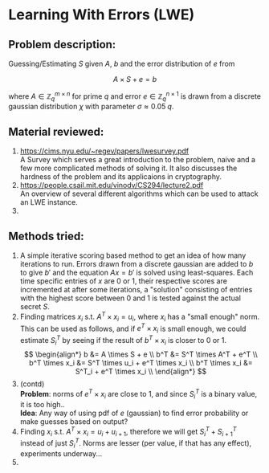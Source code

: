 # Learning With Errors (LWE)

## Problem description:

Guessing/Estimating $S$ given $A$, $b$ and the error distribution of $e$ from

$$
A \times S + e = b
$$

where $A\in \mathbb{Z}_q^{m\times n}$ for prime $q$ and error $e\in \mathbb{Z}_q^{n\times1}$ is drawn from a discrete gaussian distribution $\chi$ with parameter $\sigma\approx 0.05\;q$.

## Material reviewed:

1. https://cims.nyu.edu/~regev/papers/lwesurvey.pdf<br>
	A Survey which serves a great introduction to the problem, naive and a few more complicated methods of solving it. It also discusses the hardness of the problem and its applicaions in cryptography.
2. https://people.csail.mit.edu/vinodv/CS294/lecture2.pdf<br>
	An overview of several different algorithms which can be used to attack an LWE instance.
3. 


## Methods tried:

1. A simple iterative scoring based method to get an idea of how many iterations to run. Errors drawn from a discrete gaussian are added to $b$ to give $b'$ and the equation $Ax = b'$ is solved using least-squares. Each time specific entries of $x$ are 0 or 1, their respective scores are incremented at after some iterations, a "solution" consisting of entries with the highest score between 0 and 1 is tested against the actual secret $S$.
2. Finding matrices $x_i$ s.t. $A^T \times x_i = u_i$, where $x_i$ has a "small enough" norm. This can be used as follows, and if $e^T \times x_i$ is small enough, we could estimate $S^T_i$ by seeing if the result of $b^T \times x_i$ is closer to 0 or 1.
$$
\begin{align*}
b &= A \times S + e \\
b^T &= S^T \times A^T + e^T \\
b^T \times x_i &= S^T \times u_i + e^T \times x_i \\
b^T \times x_i &= S^T_i + e^T \times x_i \\
\end{align*}
$$
2. (contd)<br>**Problem**: norms of $e^T \times x_i$ are close to 1, and since $S^T_i$ is a binary value, it is too high..<br>**Idea**: Any way of using pdf of $e$ (gaussian) to find error probability or make guesses based on output?
3. Finding $x_i$ s.t. $A^T \times x_i = u_i+u_{i+1}$, therefore we will get $S^T_i + S^T_{i+1}$ instead of just $S^T_i$. Norms are lesser (per value, if that has any effect), experiments underway...
4. 
